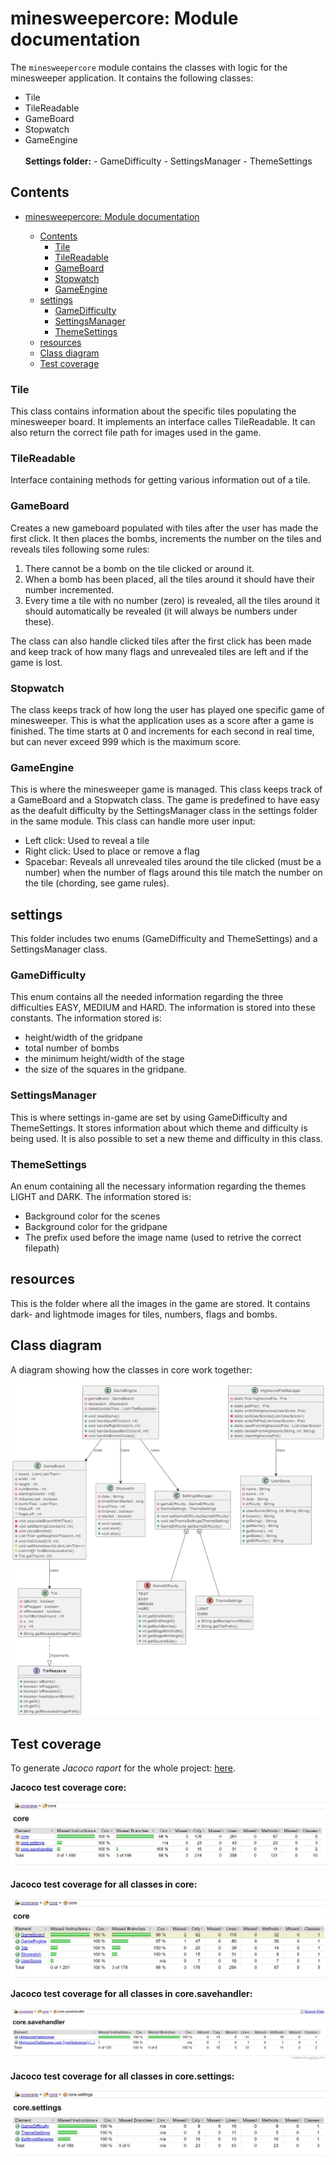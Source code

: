 # minesweepercore: Module documentation

The `minesweepercore` module contains the classes with logic for the minesweeper application. It contains the following classes:

- Tile
- TileReadable
- GameBoard
- Stopwatch
- GameEngine
  <br /><br />
  **Settings folder:** - GameDifficulty - SettingsManager - ThemeSettings

## Contents

- [minesweepercore: Module documentation](#minesweepercore-module-documentation)

  - [Contents](#contents)
    - [Tile](#tile)
    - [TileReadable](#tilereadable)
    - [GameBoard](#gameboard)
    - [Stopwatch](#stopwatch)
    - [GameEngine](#gameengine)
  - [settings](#settings)
    - [GameDifficulty](#gamedifficulty)
    - [SettingsManager](#settingsmanager)
    - [ThemeSettings](#themesettings)
  - [resources](#resources)
  - [Class diagram](#class-diagram)
  - [Test coverage](#test-coverage)

### Tile

This class contains information about the specific tiles populating the minesweeper board. It implements an interface calles TileReadable. It can also return the correct file path for images used in the game.

### TileReadable

Interface containing methods for getting various information out of a tile.

### GameBoard

Creates a new gameboard populated with tiles after the user has made the first click. It then places the bombs, increments the number on the tiles and reveals tiles following some rules:

1. There cannot be a bomb on the tile clicked or around it.
2. When a bomb has been placed, all the tiles around it should have their number incremented.
3. Every time a tile with no number (zero) is revealed, all the tiles around it should automatically be revealed (it will always be numbers under these).

The class can also handle clicked tiles after the first click has been made and keep track of how many flags and unrevealed tiles are left and if the game is lost.

### Stopwatch

The class keeps track of how long the user has played one specific game of minesweeper. This is what the application uses as a score after a game is finished. The time starts at 0 and increments for each second in real time, but can never exceed 999 which is the maximum score.

### GameEngine

This is where the minesweeper game is managed. This class keeps track of a GameBoard and a Stopwatch class. The game is predefined to have easy as the deafult difficulty by the SettingsManager class in the settings folder in the same module. This class can handle more user input:

- Left click: Used to reveal a tile
- Right click: Used to place or remove a flag
- Spacebar: Reveals all unrevealed tiles around the tile clicked (must be a number) when the number of flags around this tile match the number on the tile (chording, see game rules).

## settings

This folder includes two enums (GameDifficulty and ThemeSettings) and a SettingsManager class.

### GameDifficulty

This enum contains all the needed information regarding the three difficulties EASY, MEDIUM and HARD. The information is stored into these constants. The information stored is:

- height/width of the gridpane
- total number of bombs
- the minimum height/width of the stage
- the size of the squares in the gridpane.

### SettingsManager

This is where settings in-game are set by using GameDifficulty and ThemeSettings. It stores information about which theme and difficulty is being used. It is also possible to set a new theme and difficulty in this class.

### ThemeSettings

An enum containing all the necessary information regarding the themes LIGHT and DARK. The information stored is:

- Background color for the scenes
- Background color for the gridpane
- The prefix used before the image name (used to retrive the correct filepath)

## resources

This is the folder where all the images in the game are stored. It contains dark- and lightmode images for tiles, numbers, flags and bombs.

## Class diagram

A diagram showing how the classes in core work together:

![class diagram](../../pictures/classDiagram.png)

## Test coverage

To generate _Jacoco raport_ for the whole project: [here](../coverage/README.md#generate-coverage-raport-🧪).

**Jacoco test coverage core:**

![core report](../../pictures/jacoco_reports/core-report.jpg)

**Jacoco test coverage for all classes in core:**

![core report classes](../../pictures/jacoco_reports/core_core-report-classes.jpg)

**Jacoco test coverage for all classes in core.savehandler:**

![core.savehandler report classes](../../pictures/jacoco_reports/core_savehandler-report-classes.jpg)

**Jacoco test coverage for all classes in core.settings:**

![core.settings report classes](../../pictures/jacoco_reports/core_settings-report-classes.jpg)
